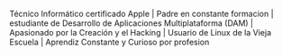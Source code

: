 Técnico Informático certificado Apple | Padre en constante formacion | estudiante de Desarrollo de Aplicaciones Multiplataforma (DAM) | Apasionado por la Creación y el Hacking | Usuario de Linux de la Vieja Escuela | Aprendiz Constante y Curioso por profesion
